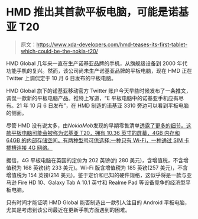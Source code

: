# HMD 推出其首款平板电脑，可能是诺基亚 T20

> 原文：<https://www.xda-developers.com/hmd-teases-its-first-tablet-which-could-be-the-nokia-t20/>

HMD Global 几年来一直在生产诺基亚品牌的手机，从旗舰级设备到 2000 年代功能手机的复兴。然而，该公司尚未生产诺基亚品牌的平板电脑，现在 HMD 正在 Twitter 上调侃定于 10 月 6 日发布的平板电脑。

HMD Global 旗下的诺基亚移动官方 Twitter 账户今天早些时候发布了一条推文，调侃一款新的平板电脑产品。推特上写道，“E 平板电脑中的诺基亚手机应有尽有。21 年 10 月 6 日发布”，在 HMD 制造的诺基亚 3310 旁边可以看到平板电脑的侧面。

尽管 HMD 没有说太多，由*NokiaMob*发现的早期零售清单[透露了更多的细节。这款平板电脑可能会被称为诺基亚 T20，拥有 10.36 英寸的屏幕，4GB 内存和 64GB 的内部存储空间。有两种型号可供选择:一种只有 Wi-Fi，一种通过 SIM 卡插槽连接 4G 网络。](https://nokiamob.net/2021/07/28/nokia-t20-hmd-globals-first-tablet-coming-with-10-36-display-uk-prices-out/)

据信，4G 平板电脑在英国的定价为 202 英镑(约 280 美元)，含增值税，不含增值税为 168 英镑(约 233 美元)。Wi-Fi 版含增值税为 185 英镑(257 美元)，不含增值税为 154 英镑(214 美元)。鉴于定价和已知的硬件规格，这似乎将是一款与亚马逊 Fire HD 10、Galaxy Tab A 10.1 英寸和 Realme Pad 等设备竞争的经济型平板电脑。

只有时间才能证明 HMD Global 能否制造出一款引人注目的 Android 平板电脑，尤其是考虑到该公司最近在更新手机方面遇到的困难。